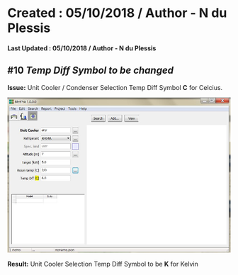 # Created : 05/10/2018 / Author - N du Plessis
#### Last Updated : 05/10/2018 / Author - N du Plessis

##  #10 **_Temp Diff Symbol to be changed_**

**Issue:** Unit Cooler / Condenser Selection Temp Diff Symbol **C** for Celcius.

![alt text](EvapForm.JPG "Unit Cooler Form Symbol Change")

 **Result:** Unit Cooler Selection Temp Diff Symbol to be **K** for Kelvin
